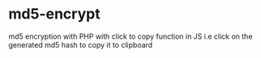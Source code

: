 # md5-encrypt
md5 encryption with PHP with click to copy function in JS i.e click on the generated md5 hash to copy it to clipboard
